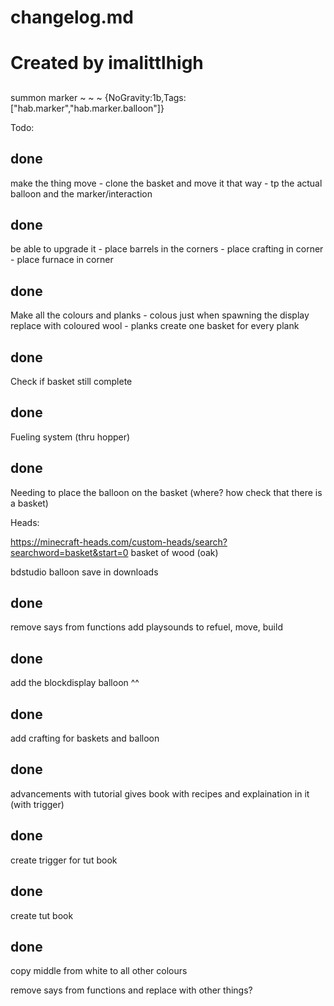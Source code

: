 ##
 # changelog.md
 # 
 #
 # Created by imalittlhigh
##

summon marker ~ ~ ~ {NoGravity:1b,Tags:["hab.marker","hab.marker.balloon"]}


Todo:

## done
make the thing move
    - clone the basket and move it that way
    - tp the actual balloon and the marker/interaction

## done
be able to upgrade it
    - place barrels in the corners
    - place crafting in corner
    - place furnace in corner

## done
Make all the colours and planks
    - colous just when spawning the display replace with coloured wool
    - planks create one basket for every plank

## done
Check if basket still complete
## done
Fueling system (thru hopper)
## done
Needing to place the balloon on the basket (where? how check that there is a basket)


Heads:

https://minecraft-heads.com/custom-heads/search?searchword=basket&start=0 basket of wood (oak)

bdstudio balloon save in downloads

## done
remove says from functions
add playsounds to refuel, move, build
## done
add the blockdisplay balloon ^^

## done
add crafting for baskets and balloon

## done
advancements with tutorial
    gives book with recipes and explaination in it (with trigger)
## done
create trigger for tut book
## done
create tut book
## done
copy middle from white to all other colours

remove says from functions and replace with other things?